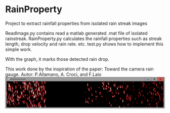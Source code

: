 # RainProperty
Project to extract rainfall properties from isolated rain streak images

ReadImage.py contains read a matlab generated .mat file of isolated rainstreak.
RainProperty.py calculates the rainfall properties such as streak length, drop velocity and rain rate. etc.
test.py shows how to implement this simple work.

With the graph, it marks those detected rain drop.


This work done by the inspiration of the paper: Toward the camera rain gauge. Autor: P.Allamano, A. Croci, and F.Laio
![Detected Rain Streak](https://github.com/chrimerss/RainProperty/blob/master/Rainstreak.png)

